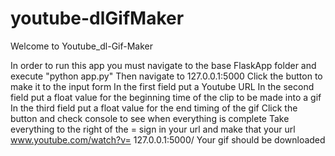 # youtube-dlGifMaker

Welcome to Youtube_dl-Gif-Maker

In order to run this app you must navigate to the base FlaskApp folder and execute "python app.py"
Then navigate to 127.0.0.1:5000
Click the button to make it to the input form
In the first field put a Youtube URL
In the second field put a float value for the beginning time of the clip to be made into a gif
In the third field put a float value for the end timing of the gif
Click the button and check console to see when everything is complete
Take everything to the right of the = sign in your url and make that your url
www.youtube.com/watch?v=<Filename>
127.0.0.1:5000/<Filename>
Your gif should be downloaded
